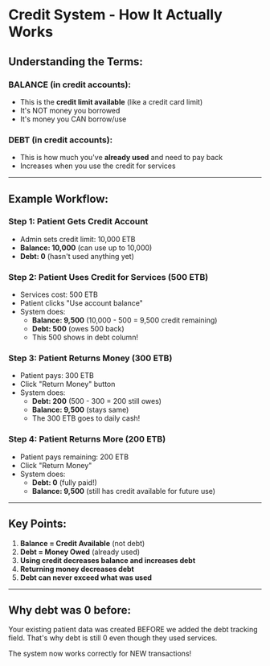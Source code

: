 # Credit System - How It Actually Works

## Understanding the Terms:

### BALANCE (in credit accounts):
- This is the **credit limit available** (like a credit card limit)
- It's NOT money you borrowed
- It's money you CAN borrow/use

### DEBT (in credit accounts):
- This is how much you've **already used** and need to pay back
- Increases when you use the credit for services

---

## Example Workflow:

### Step 1: Patient Gets Credit Account
- Admin sets credit limit: 10,000 ETB
- **Balance: 10,000** (can use up to 10,000)
- **Debt: 0** (hasn't used anything yet)

### Step 2: Patient Uses Credit for Services (500 ETB)
- Services cost: 500 ETB
- Patient clicks "Use account balance"
- System does:
  - **Balance: 9,500** (10,000 - 500 = 9,500 credit remaining)
  - **Debt: 500** (owes 500 back)
  - This 500 shows in debt column!

### Step 3: Patient Returns Money (300 ETB)
- Patient pays: 300 ETB
- Click "Return Money" button
- System does:
  - **Debt: 200** (500 - 300 = 200 still owes)
  - **Balance: 9,500** (stays same)
  - The 300 ETB goes to daily cash!

### Step 4: Patient Returns More (200 ETB)
- Patient pays remaining: 200 ETB
- Click "Return Money"
- System does:
  - **Debt: 0** (fully paid!)
  - **Balance: 9,500** (still has credit available for future use)

---

## Key Points:

1. **Balance = Credit Available** (not debt)
2. **Debt = Money Owed** (already used)
3. **Using credit decreases balance and increases debt**
4. **Returning money decreases debt**
5. **Debt can never exceed what was used**

---

## Why debt was 0 before:

Your existing patient data was created BEFORE we added the debt tracking field. That's why debt is still 0 even though they used services.

The system now works correctly for NEW transactions!

